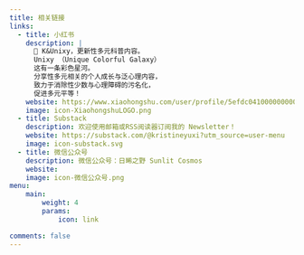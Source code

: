 ```yaml
---
title: 相关链接
links:
  - title: 小红书
    description: |
      🌈 K&Unixy，更新性多元科普内容。
      Unixy （Unique Colorful Galaxy）
      这有一条彩色星河。
      分享性多元相关的个人成长与泛心理内容，
      致力于消除性少数与心理障碍的污名化，
      促进多元平等！
    website: https://www.xiaohongshu.com/user/profile/5efdc041000000000101de44?xsec_token=&xsec_source=pc_note
    image: icon-XiaohongshuLOGO.png
  - title: Substack
    description: 欢迎使用邮箱或RSS阅读器订阅我的 Newsletter！
    website: https://substack.com/@kristineyuxi?utm_source=user-menu
    image: icon-substack.svg
  - title: 微信公众号
    description: 微信公众号：日晞之野 Sunlit Cosmos
    website: 
    image: icon-微信公众号.png
menu:
    main: 
        weight: 4
        params:
            icon: link

comments: false
---
```

